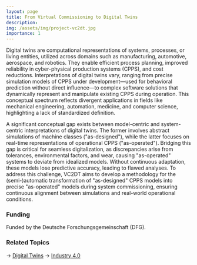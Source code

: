 ```yaml
---
layout: page
title: From Virtual Commissioning to Digital Twins
description: 
img: /assets/img/project-vc2dt.jpg
importance: 1
---
```


Digital twins are computational representations of systems, processes, or living entities, utilized across domains such as manufacturing, automotive, aerospace, and robotics. They enable efficient process planning, improved reliability in cyber-physical production systems (CPPS), and cost reductions. Interpretations of digital twins vary, ranging from precise simulation models of CPPS under development—used for behavioral prediction without direct influence—to complex software solutions that dynamically represent and manipulate existing CPPS during operation. This conceptual spectrum reflects divergent applications in fields like mechanical engineering, automation, medicine, and computer science, highlighting a lack of standardized definition.

A significant conceptual gap exists between model-centric and system-centric interpretations of digital twins. The former involves abstract simulations of machine classes ("as-designed"), while the latter focuses on real-time representations of operational CPPS ("as-operated"). Bridging this gap is critical for seamless digitalization, as discrepancies arise from tolerances, environmental factors, and wear, causing "as-operated" systems to deviate from idealized models. Without continuous adaptation, these models lose predictive accuracy, leading to flawed analyses. To address this challenge, VC2DT aims to develop a methodology for the (semi-)automatic transformation of "as-designed" CPPS models into precise "as-operated" models during system commissioning, ensuring continuous alignment between simulations and real-world operational conditions.

### Funding

Funded by the Deutsche Forschungsgemeinschaft (DFG).

### Related Topics

→ [Digital Twins](https://wortmann.ac/dts/)
→ [Industry 4.0](https://wortmann.ac/i40/)
